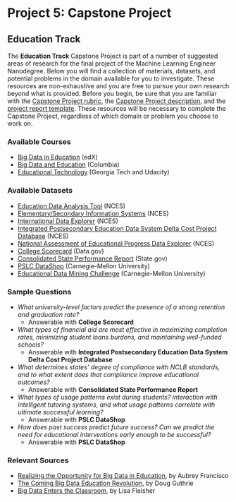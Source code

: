 # Project 5: Capstone Project
## Education Track

The **Education Track** Capstone Project is part of a number of suggested areas of research for the final project of the Machine Learning Engineer Nanodegree. Below you will find a collection of materials, datasets, and potential problems in the domain available for you to investigate. These resources are non-exhaustive and you are free to pursue your own research beyond what is provided. Before you begin, be sure that you are familiar with the [Capstone Project rubric](https://review.udacity.com/#!/rubrics/108/view), the [Capstone Project description](https://github.com/udacity/Project-Descriptions-for-Review/blob/master/Machine-Learning/Capstone%20Project.md), and the [project report template](https://github.com/udacity/machine-learning/blob/master/projects/capstone/project_report_template.md). These resources will be necessary to complete the Capstone Project, regardless of which domain or problem you choose to work on.

### Available Courses 

- [Big Data in Education](https://www.edx.org/course/big-data-education-teacherscollegex-bde1x) (edX)
- [Big Data and Education](http://www.columbia.edu/~rsb2162/bigdataeducation.html) (Columbia)
- [Educational Technology](https://www.udacity.com/course/educational-technology--ud915) (Georgia Tech and Udacity)

### Available Datasets
- [Education Data Analysis Tool](http://nces.ed.gov/edat/) (NCES)
- [Elementary/Secondary Information Systems](http://nces.ed.gov/ccd/elsi/) (NCES)
- [International Data Explorer](http://nces.ed.gov/surveys/international/ide/) (NCES)
- [Integrated Postsecondary Education Data System Delta Cost Project Database](http://nces.ed.gov/ipeds/deltacostproject/) (NCES)
- [National Assessment of Educational Progress Data Explorer](http://nces.ed.gov/nationsreportcard/naepdata/) (NCES)
- [College Scorecard](https://catalog.data.gov/dataset/college-scorecard) (Data.gov)
- [Consolidated State Performance Report](https://catalog.data.gov/dataset/consolidated-state-performance-report-201112) (State.gov)
- [PSLC DataShop](https://pslcdatashop.web.cmu.edu/) (Carnegie-Mellon University)
- [Educational Data Mining Challenge](http://pslcdatashop.web.cmu.edu/KDDCup/downloads.jsp) (Carnegie-Mellon University)

### Sample Questions
- *What university-level factors predict the presence of a strong retention and graduation rate?*
  - Answerable with **College Scorecard**
- *What types of financial aid are most effective in maximizing completion rates, minimizing student loans burdens, and maintaining well-funded schools?*
  - Answerable with **Integrated Postsecondary Education Data System Delta Cost Project Database**
- *What determines states' degree of compliance with NCLB standards, and to what extent does that compliance improve educational outcomes?*
  - Answerable with **Consolidated State Performance Report**
- *What types of usage patterns exist during students? interaction with intelligent tutoring systems, and what usage patterns correlate with ultimate successful learning?*
  - Answerable with **PSLC DataShop**
- *How does past success predict future success? Can we predict the need for educational interventions early enough to be successful?*
  - Answerable with **PSLC DataShop**
  
### Relevant Sources
- [Realizing the Opportunity for Big Data in Education](http://digitalpromise.org/2014/04/17/realizing-the-opportunity-for-big-data-in-education/), by Aubrey Francisco
- [The Coming Big Data Education Revolution](http://www.usnews.com/opinion/articles/2013/08/15/why-big-data-not-moocs-will-revolutionize-education), by Doug Guthrie
- [Big Data Enters the Classroom](http://www.wsj.com/articles/SB10001424052702304756104579451241225610478), by Lisa Fleisher
